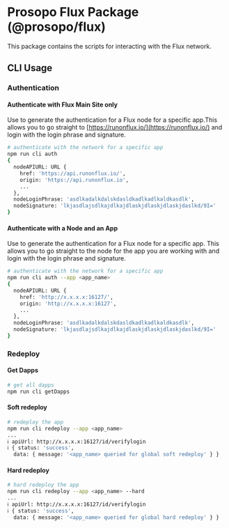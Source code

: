 # Prosopo Flux Package (@prosopo/flux)

This package contains the scripts for interacting with the Flux network.

## CLI Usage

### Authentication

#### Authenticate with Flux Main Site only

Use to generate the authentication for a Flux node for a specific app.This allows you to go straight
to [https://runonflux.io/](https://runonflux.io/) and login with the login phrase and signature.

```bash
# authenticate with the network for a specific app
npm run cli auth
{
  nodeAPIURL: URL {
    href: 'https://api.runonflux.io/',
    origin: 'https://api.runonflux.io',
    ...
  },
  nodeLoginPhrase: 'asdlkadalkdalskdasldkadlkadlkaldkasdlk',
  nodeSignature: 'lkjasdlajsdlkajdlkajdlaskjdlaskjdlaskjdaslkd/9I='
}

```

#### Authenticate with a Node and an App

Use to generate the authentication for a Flux node for a specific app. This allows you to go straight to the node for
the app you are working with and login with the login phrase and signature.

```bash
# authenticate with the network for a specific app
npm run cli auth --app <app_name>
{
  nodeAPIURL: URL {
    href: 'http://x.x.x.x:16127/',
    origin: 'http://x.x.x.x:16127',
    ...
  },
  nodeLoginPhrase: 'asdlkadalkdalskdasldkadlkadlkaldkasdlk',
  nodeSignature: 'lkjasdlajsdlkajdlkajdlaskjdlaskjdlaskjdaslkd/9I='
}
```

### Redeploy

#### Get Dapps

```bash
# get all dapps
npm run cli getDapps
```

#### Soft redeploy

```bash
# redeploy the app
npm run cli redeploy --app <app_name>
...
ℹ apiUrl: http://x.x.x.x:16127/id/verifylogin                                                                                                                                   deploy.js 15:00:42
ℹ { status: 'success',                                                                                                                                                                deploy.js 15:00:42
  data: { message: '<app_name> queried for global soft redeploy' } }
```

#### Hard redeploy

```bash
# hard redeploy the app
npm run cli redeploy --app <app_name> --hard
...
ℹ apiUrl: http://x.x.x.x:16127/id/verifylogin                                                                                                                                   deploy.js 15:00:42
ℹ { status: 'success',                                                                                                                                                                deploy.js 15:00:42
  data: { message: '<app_name> queried for global hard redeploy' } }
```
